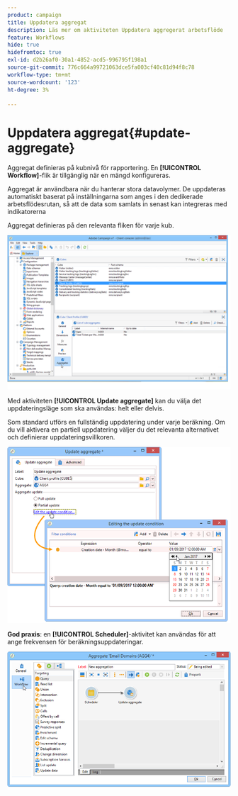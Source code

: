 ```yaml
---
product: campaign
title: Uppdatera aggregat
description: Läs mer om aktiviteten Uppdatera aggregerat arbetsflöde
feature: Workflows
hide: true
hidefromtoc: true
exl-id: d2b26af0-30a1-4852-acd5-996795f198a1
source-git-commit: 776c664a99721063dce5fa003cf40c81d94f8c78
workflow-type: tm+mt
source-wordcount: '123'
ht-degree: 3%

---
```


# Uppdatera aggregat{#update-aggregate}



Aggregat definieras på kubnivå för rapportering. En **[!UICONTROL Workflow]**-flik är tillgänglig när en mängd konfigureras.

Aggregat är användbara när du hanterar stora datavolymer. De uppdateras automatiskt baserat på inställningarna som anges i den dedikerade arbetsflödesrutan, så att de data som samlats in senast kan integreras med indikatorerna

Aggregat definieras på den relevanta fliken för varje kub.

![](assets/s_advuser_cube_agregate_01.png)


Med aktiviteten **[!UICONTROL Update aggregate]** kan du välja det uppdateringsläge som ska användas: helt eller delvis.

Som standard utförs en fullständig uppdatering under varje beräkning. Om du vill aktivera en partiell uppdatering väljer du det relevanta alternativet och definierar uppdateringsvillkoren.

![](assets/s_advuser_cube_agregate_05.png)

**God praxis**: en **[!UICONTROL Scheduler]**-aktivitet kan användas för att ange frekvensen för beräkningsuppdateringar.

![](assets/s_advuser_cube_agregate_04.png)
